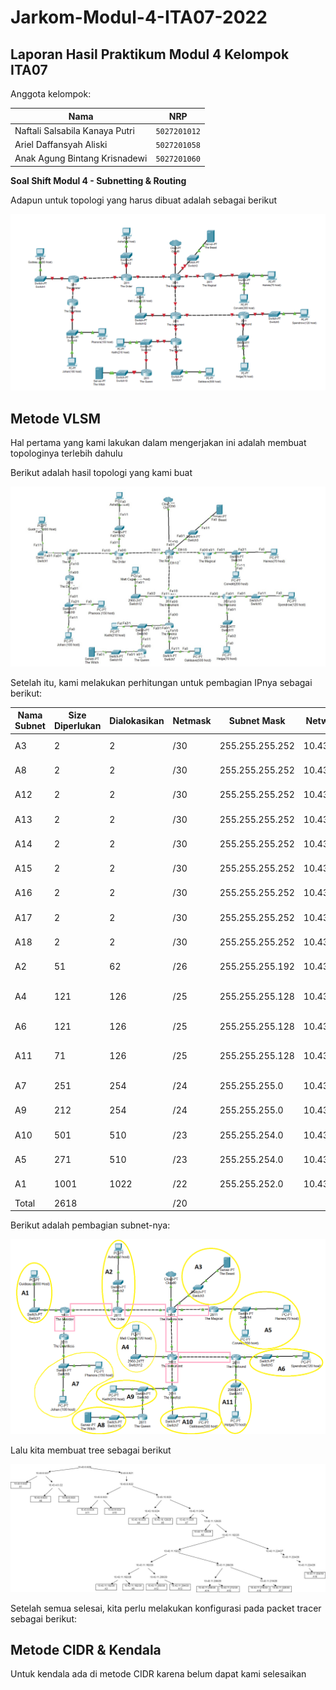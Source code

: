 # Jarkom-Modul-4-ITA07-2022

## Laporan Hasil Praktikum Modul 4 Kelompok ITA07

Anggota kelompok: 

| Nama                           | NRP          | 
| -------------------------------| -------------| 
| Naftali Salsabila Kanaya Putri    | `5027201012` | 
| Ariel Daffansyah Aliski           | `5027201058` | 
| Anak Agung Bintang Krisnadewi     | `5027201060` |

**Soal Shift Modul 4 - Subnetting & Routing**

Adapun untuk topologi yang harus dibuat adalah sebagai berikut

![Untitled](img/Untitled.png)

## Metode VLSM

Hal pertama yang kami lakukan dalam mengerjakan ini adalah membuat topologinya terlebih dahulu

Berikut adalah hasil topologi yang kami buat

![Untitled](img/Untitled%201.png)

Setelah itu, kami melakukan perhitungan untuk pembagian IPnya sebagai berikut:

| Nama Subnet | Size Diperlukan | Dialokasikan | Netmask | Subnet Mask | Network ID | Assignable IP Range | Broadcast Address |
| --- | --- | --- | --- | --- | --- | --- | --- |
| A3 | 2 | 2 | /30 | 255.255.255.252 | 10.43.0.0 | 10.43.0.1 - 10.43.0.2 | 10.43.0.3 |
| A8 | 2 | 2 | /30 | 255.255.255.252 | 10.43.0.4 | 10.43.0.5 - 0.48.0.6 | 10.43.0.7 |
| A12 | 2 | 2 | /30 | 255.255.255.252 | 10.43.0.8 | 10.43.0.9 - 10.43.0.10 | 10.43.0.11 |
| A13 | 2 | 2 | /30 | 255.255.255.252 | 10.43.0.12 | 10.43.0.13 - 10.43.0.14 | 10.43.0.15 |
| A14 | 2 | 2 | /30 | 255.255.255.252 | 10.43.0.16 | 10.43.0.17 - 10.43.018 | 10.43.0.19 |
| A15 | 2 | 2 | /30 | 255.255.255.252 | 10.43.0.20 | 10.43.0.21 - 10.43.0.22 | 10.43.0.23 |
| A16 | 2 | 2 | /30 | 255.255.255.252 | 10.43.0.24 | 10.43.0.25 - 10.43.0.26 | 10.43.0.27 |
| A17 | 2 | 2 | /30 | 255.255.255.252 | 10.43.0.28 | 10.43.0.29 - 10.43.0.30 | 10.43.0.31 |
| A18 | 2 | 2 | /30 | 255.255.255.252 | 10.43.0.32 | 10.43.0.33 - 10.43.0.34 | 10.43.0.35 |
| A2 | 51 | 62 | /26 | 255.255.255.192 | 10.43.0.64 | 10.43.0.65 - 10.43.0.126 | 10.43.0.127 |
| A4 | 121 | 126 | /25 | 255.255.255.128 | 10.43.0.128 | 10.43.0.129 - 10.43.0.254 | 10.43.0.255 |
| A6 | 121 | 126 | /25 | 255.255.255.128 | 10.43.1.0 | 10.43.1.1 - 10.43.1.126 | 10.43.1.127 |
| A11 | 71 | 126 | /25 | 255.255.255.128 | 10.43.1.128 | 10.43.1.129 - 10.43.1.254 | 10.43.1.255 |
| A7 | 251 | 254 | /24 | 255.255.255.0 | 10.43.2.0 | 10.43.2.1 - 10.43.2.254 | 10.43.2.255 |
| A9 | 212 | 254 | /24 | 255.255.255.0 | 10.43.3.0 | 10.43.3.1 - 10.43.3.245 | 10.43.3.255 |
| A10 | 501 | 510 | /23 | 255.255.254.0 | 10.43.4.0 | 10.43.4.1 - 10.43.5.254 | 10.43.5.255 |
| A5 | 271 | 510 | /23 | 255.255.254.0 | 10.43.6.0 | 10.43.6.1 - 10.43.7.254 | 10.43.7.255 |
| A1 | 1001 | 1022 | /22 | 255.255.252.0 | 10.43.8.0 | 10.43.8.1 - 10.43.11.254 | 10.43.11.255 |
| Total | 2618 |  | /20 |  |  |  |  |

Berikut adalah pembagian subnet-nya:

![Subnet](img/subnet.png)

Lalu kita membuat tree sebagai berikut

![Tree.jpg](img/Tree.jpg)

Setelah semua selesai, kita perlu melakukan konfigurasi pada packet tracer sebagai berikut:

## Metode CIDR & Kendala

Untuk kendala ada di metode CIDR karena belum dapat kami selesaikan

